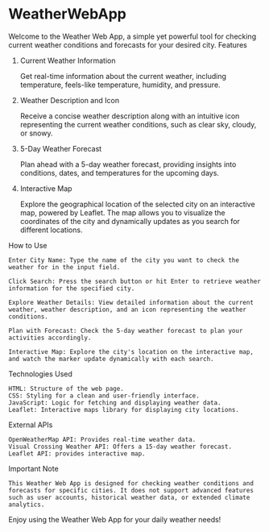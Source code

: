 ﻿# WeatherWebApp
 
Welcome to the Weather Web App, a simple yet powerful tool for checking current weather conditions and forecasts for your desired city.
Features
1. Current Weather Information

    Get real-time information about the current weather, including temperature, feels-like temperature, humidity, and pressure.

2. Weather Description and Icon

    Receive a concise weather description along with an intuitive icon representing the current weather conditions, such as clear sky, cloudy, or snowy.

3. 5-Day Weather Forecast

    Plan ahead with a 5-day weather forecast, providing insights into conditions, dates, and temperatures for the upcoming days.

4. Interactive Map

    Explore the geographical location of the selected city on an interactive map, powered by Leaflet. The map allows you to visualize the coordinates of the city and dynamically updates as you search for different locations.

How to Use

    Enter City Name: Type the name of the city you want to check the weather for in the input field.

    Click Search: Press the search button or hit Enter to retrieve weather information for the specified city.

    Explore Weather Details: View detailed information about the current weather, weather description, and an icon representing the weather conditions.

    Plan with Forecast: Check the 5-day weather forecast to plan your activities accordingly.

    Interactive Map: Explore the city's location on the interactive map, and watch the marker update dynamically with each search.

Technologies Used

    HTML: Structure of the web page.
    CSS: Styling for a clean and user-friendly interface.
    JavaScript: Logic for fetching and displaying weather data.
    Leaflet: Interactive maps library for displaying city locations.

External APIs

    OpenWeatherMap API: Provides real-time weather data.
    Visual Crossing Weather API: Offers a 15-day weather forecast.
    Leaflet API: provides interactive map.

Important Note

    This Weather Web App is designed for checking weather conditions and forecasts for specific cities. It does not support advanced features such as user accounts, historical weather data, or extended climate analytics.

Enjoy using the Weather Web App for your daily weather needs!
